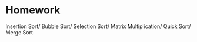 # Homework
Insertion Sort/
Bubble Sort/ 
Selection Sort/
Matrix Multiplication/ 
Quick Sort/ 
Merge Sort
